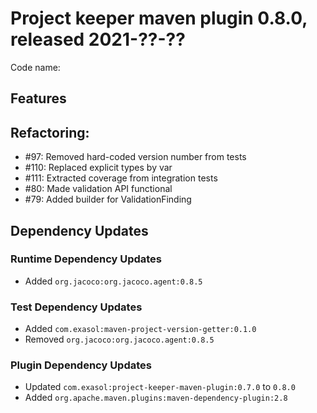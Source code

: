 # Project keeper maven plugin 0.8.0, released 2021-??-??

Code name:

## Features

## Refactoring:

* #97: Removed hard-coded version number from tests
* #110: Replaced explicit types by var
* #111: Extracted coverage from integration tests
* #80: Made validation API functional
* #79: Added builder for ValidationFinding

## Dependency Updates

### Runtime Dependency Updates

* Added `org.jacoco:org.jacoco.agent:0.8.5`

### Test Dependency Updates

* Added `com.exasol:maven-project-version-getter:0.1.0`
* Removed `org.jacoco:org.jacoco.agent:0.8.5`

### Plugin Dependency Updates

* Updated `com.exasol:project-keeper-maven-plugin:0.7.0` to `0.8.0`
* Added `org.apache.maven.plugins:maven-dependency-plugin:2.8`
